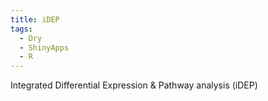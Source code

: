 ```yaml
---
title: iDEP
tags:
  - Dry
  - ShinyApps
  - R
---
```


Integrated Differential Expression & Pathway analysis (iDEP)